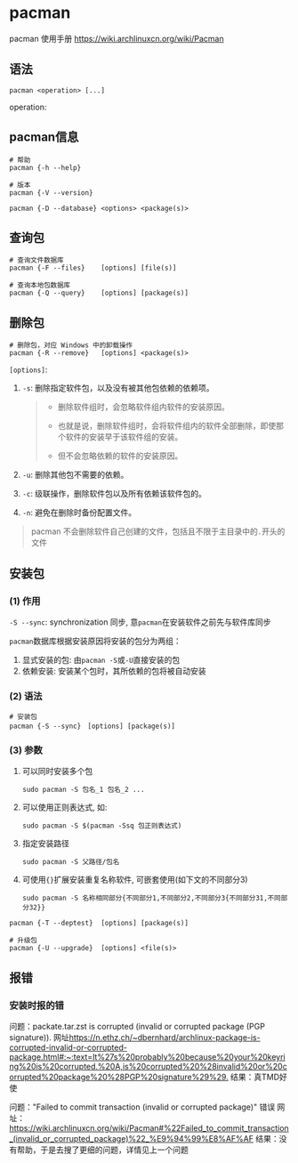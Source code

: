 # pacman

pacman 使用手册 <https://wiki.archlinuxcn.org/wiki/Pacman>

## 语法

```shell
pacman <operation> [...]
```

operation:

## pacman信息

```shell
# 帮助
pacman {-h --help}
```

```shell
# 版本
pacman {-V --version}
```

```shell
pacman {-D --database} <options> <package(s)>
```

## 查询包

```shell
# 查询文件数据库
pacman {-F --files}    [options] [file(s)]
```

```shell
# 查询本地包数据库
pacman {-Q --query}    [options] [package(s)]
```

## 删除包

```shell
# 删除包，对应 Windows 中的卸载操作
pacman {-R --remove}   [options] <package(s)>
```

`[options]`:

1. `-s`: 删除指定软件包，以及没有被其他包依赖的依赖项。

   > + 删除软件组时，会忽略软件组内软件的安装原因。
   >
   > + 也就是说，删除软件组时，会将软件组内的软件全部删除，即使那个软件的安装早于该软件组的安装。
   >
   > + 但不会忽略依赖的软件的安装原因。

2. `-u`: 删除其他包不需要的依赖。
3. `-c`: 级联操作，删除软件包以及所有依赖该软件包的。
4. `-n`: 避免在删除时备份配置文件。

> pacman 不会删除软件自己创建的文件，包括且不限于主目录中的`.`开头的文件

## 安装包

### (1) 作用

`-S --sync`: synchronization 同步, 意`pacman`在安装软件之前先与软件库同步

`pacman`数据库根据安装原因将安装的包分为两组：

1. 显式安装的包: 由`pacman -S`或`-U`直接安装的包
2. 依赖安装: 安装某个包时，其所依赖的包将被自动安装

### (2) 语法

```shell
# 安装包
pacman {-S --sync}　[options] [package(s)]
```

### (3) 参数

1. 可以同时安装多个包

    ```shell
    sudo pacman -S 包名_1 包名_2 ...
    ```

2. 可以使用正则表达式, 如:

    ```shell
    sudo pacman -S $(pacman -Ssq 包正则表达式)
    ```

3. 指定安装路径

    ```shell
    sudo pacman -S 父路径/包名
    ```

4. 可使用`{}`扩展安装重复名称软件, 可嵌套使用(如下文的不同部分3)

    ```shell
    sudo pacman -S 名称相同部分{不同部分1,不同部分2,不同部分3{不同部分31,不同部分32}}
    ```

```shell
pacman {-T --deptest}  [options] [package(s)]
```

```shell
# 升级包
pacman {-U --upgrade}  [options] <file(s)>
```

## 报错

### 安装时报的错

问题：packate.tar.zst is corrupted (invalid or corrupted package (PGP signature)).
网址<https://n.ethz.ch/~dbernhard/archlinux-package-is-corrupted-invalid-or-corrupted-package.html#:~:text=It%27s%20probably%20because%20your%20keyring%20is%20corrupted.%20A,is%20corrupted%20%28invalid%20or%20corrupted%20package%20%28PGP%20signature%29%29.>
结果：真TMD好使

问题："Failed to commit transaction (invalid or corrupted package)" 错误
网址：<https://wiki.archlinuxcn.org/wiki/Pacman#%22Failed_to_commit_transaction_(invalid_or_corrupted_package)%22_%E9%94%99%E8%AF%AF>
结果：没有帮助，于是去搜了更细的问题，详情见上一个问题